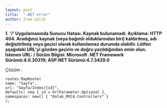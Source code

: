 ```yaml
---
layout: post
title:  ".NET error"
author: İrem Çelik
---
```


**1.	'/' Uygulamasında Sunucu Hatası. Kaynak bulunamadı. Açıklama: HTTP 404. Aradığınız kaynak (veya bağımlı olduklarından biri) kaldırılmış, adı değiştirilmiş veya geçici olarak kullanılamaz durumda olabilir. Lütfen aşağıdaki URL'yi gözden geçirin ve doğru yazıldığından emin olun.   İstenen URL: /  Sürüm Bilgisi: Microsoft .NET Framework Sürümü:4.0.30319; ASP.NET Sürümü:4.7.3429.0**

Çözüm :
```
routes.MapRoute(
name: "Sayfa",
url: "Sayfa/Index/{id}",
defaults: new { id = UrlParameter.Optional },
namespaces: new[] { "Emlak_MVC4.Controllers" }            
);        
```
